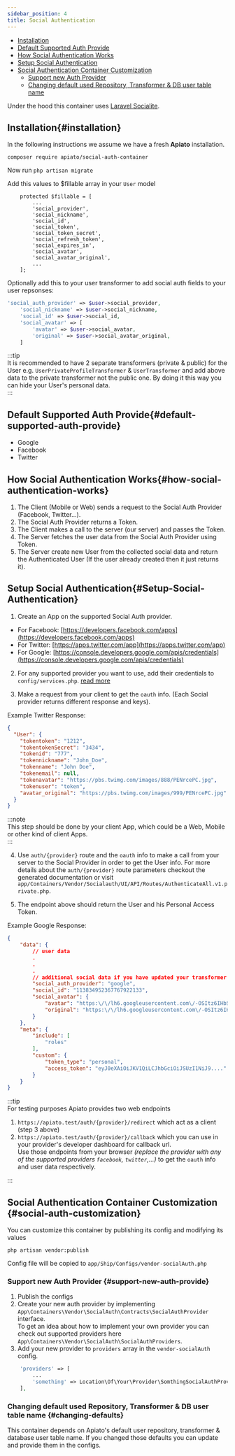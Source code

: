 ```yaml
---
sidebar_position: 4
title: Social Authentication
---
```


- [Installation](#installation)
- [Default Supported Auth Provide](#default-supported-auth-provide)
- [How Social Authentication Works](#how-social-authentication-works)
- [Setup Social Authentication](#Setup-Social-Authentication)
- [Social Authentication Container Customization](#social-auth-customization)
  - [Support new Auth Provider](#support-new-auth-provide)
  - [Changing default used Repository, Transformer & DB user table name](#changing-defaults)


Under the hood this container uses [Laravel Socialite](https://github.com/laravel/socialite).

## Installation{#installation}
In the following instructions we assume we have a fresh **Apiato** installation.

```
composer require apiato/social-auth-container
```
Now run `php artisan migrate`

Add this values to $fillable array in your `User` model

```
    protected $fillable = [
        ...
        'social_provider',
        'social_nickname',
        'social_id',
        'social_token',
        'social_token_secret',
        'social_refresh_token',
        'social_expires_in',
        'social_avatar',
        'social_avatar_original',
        ...
    ];
```

Optionally add this to your user transformer to add social auth fields to your user repsonses:
```php
'social_auth_provider' => $user->social_provider,
    'social_nickname' => $user->social_nickname,
    'social_id' => $user->social_id,
    'social_avatar' => [
        'avatar' => $user->social_avatar,
        'original' => $user->social_avatar_original,
    ]
```
:::tip  
It is recommended to have 2 separate transformers (private & public) for the User e.g. `UserPrivateProfileTransformer`
& `UserTransformer` and add above data to the private transformer not the public one. By doing it this way you can hide
your User's personal data.  
:::

## Default Supported Auth Provide{#default-supported-auth-provide}

* Google
* Facebook
* Twitter

## How Social Authentication Works{#how-social-authentication-works}

1. The Client (Mobile or Web) sends a request to the Social Auth Provider (Facebook, Twitter...).
2. The Social Auth Provider returns a Token.
3. The Client makes a call to the server (our server) and passes the Token.
4. The Server fetches the user data from the Social Auth Provider using Token.
5. The Server create new User from the collected social data and return the Authenticated User (If the user already
   created then it just returns it).

## Setup Social Authentication{#Setup-Social-Authentication}

1. Create an App on the supported Social Auth provider.

- For Facebook: [https://developers.facebook.com/apps](https://developers.facebook.com/apps)
- For Twitter: [https://apps.twitter.com/app](https://apps.twitter.com/app)
- For
  Google: [https://console.developers.google.com/apis/credentials](https://console.developers.google.com/apis/credentials)

2. For any supported provider you want to use, add their credentials to `config/services.php`. [read more](https://laravel.com/docs/8.x/socialite#configuration)

3. Make a request from your client to get the `oauth` info. (Each Social provider returns different response and keys).

Example Twitter Response:

```json
{
  "User": {
    "tokentoken": "1212",
    "tokentokenSecret": "3434",
    "tokenid": "777",
    "tokennickname": "John_Doe",
    "tokenname": "John Doe",
    "tokenemail": null,
    "tokenavatar": "https://pbs.twimg.com/images/888/PENrcePC.jpg",
    "tokenuser": "token",
    "avatar_original": "https://pbs.twimg.com/images/999/PENrcePC.jpg"
  }
}
```

:::note  
This step should be done by your client App, which could be a Web, Mobile or other kind of client Apps.  
:::

4. Use `auth/{provider}` route and the `oauth` info to make a call from your server to the Social Provider in order to 
get the User info. For more details about the `auth/{provider}` route parameters checkout the generated documentation or
visit `app/Containers/Vendor/Socialauth/UI/API/Routes/AuthenticateAll.v1.private.php`.

5. The endpoint above should return the User and his Personal Access Token.

Example Google Response:

```json
{
    "data": {
        // user data
        .
        .
        .
        // additional social data if you have updated your transformer as mentioned above
        "social_auth_provider": "google",
        "social_id": "113834952367767922133",
        "social_avatar": {
            "avatar": "https:\/\/lh6.googleusercontent.com\/-OSItz6IHbSw\/AAA\/AMZuucltEs\/s96-c\/photo.jpg",
            "original": "https:\/\/lh6.googleusercontent.com\/-OSItz6IHbSw\/AAA\/AMZuucltEs\/s96-c\/photo.jpg"
        }
    },
    "meta": {
        "include": [
            "roles"
        ],
        "custom": {
            "token_type": "personal",
            "access_token": "eyJ0eXAiOiJKV1QiLCJhbGciOiJSUzI1NiJ9...."
        }
    }
}
```

:::tip  
For testing purposes Apiato provides two web endpoints
1. `https://apiato.test/auth/{provider}/redirect` which act as a client (step 3 above)
2. `https://apiato.test/auth/{provider}/callback` which you can use in your provider's developer dashboard for callback url.  
   Use those endpoints from your browser *(replace the provider with any of the supported providers `facebook`, `twitter`,...)*
   to get the `oauth` info and user data respectively.  

:::

## Social Authentication Container Customization {#social-auth-customization}
You can customize this container by publishing its config and modifying its values
```
php artisan vendor:publish
```  
Config file will be copied to `app/Ship/Configs/vendor-socialAuth.php`

### Support new Auth Provider {#support-new-auth-provide}
1. Publish the configs
2. Create your new auth provider by implementing `App\Containers\Vendor\SocialAuth\Contracts\SocialAuthProvider` interface.  
   To get an idea about how to implement your own provider you can check out supported providers here `App\Containers\Vendor\SocialAuth\SocialAuthProviders`.
3. Add your new provider to `providers` array in the `vendor-socialAuth` config.
```php
    'providers' => [
        ...
        'something' => Location\Of\Your\Provider\SomthingSocialAuthProvider::class,
    ],
```
### Changing default used Repository, Transformer & DB user table name {#changing-defaults}
This container depends on Apiato's default user repository, transformer & database user table name.
If you changed those defaults you can update and provide them in the configs.

